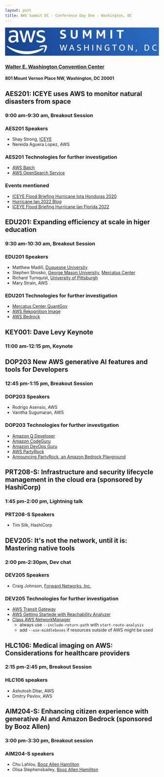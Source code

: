 ```yaml
---
layout: post
title: AWS Summit DC - Conference Day One - Washington, DC
---
```


[![AWS Summits Washington DC](/images/AWSsummitLogoWashingtonDC.png "AWS Summits Washington DC")](https://aws.amazon.com/events/summits/washington-dc/)

### [Walter E. Washington Convention Center](https://eventsdc.com/venue/walter-e-washington-convention-center)

#### 801 Mount Vernon Place NW, Washington, DC 20001

## AES201: ICEYE uses AWS to monitor natural disasters from space

### 9:00 am-9:30 am, Breakout Session

### AES201 Speakers

* Shay Strong, [ICEYE](https://www.iceye.com/en-us/)
* Nereida Aguera Lopez, AWS

### AES201 Technologies for further investigation

* [AWS Batch](https://aws.amazon.com/batch/)
* [AWS OpenSearch Service](https://aws.amazon.com/opensearch-service/)

### Events mentioned

* [ICEYE Flood Briefing Hurricane Iota Honduras 2020](https://www.iceye.com/hubfs/Downloadables/ICEYE_Flood_Briefing_Hurricane_Iota_Honduras_2020.pdf)
* [Hurricane Ian 2022 Blog](https://www.iceye.com/blog/tracking-hurricane-ian-remote-sensing-sar)
* [ICEYE Flood Briefing Hurricane Ian Florida 2022](https://www.iceye.com/hubfs/Downloadables/ICEYE_Flood_Briefing_Hurricane_Ian_Florida_2022.pdf)

## EDU201: Expanding efficiency at scale in higer education

### 9:30 am-10:30 am, Breakout Session

### EDU201 Speakers

* Matthew Madill, [Duquesne University](https://www.duq.edu)
* Stephen Strosko, [George Mason University](https://www.gmu.edu), [Mercatus Center](https://www.mercatus.org)
* Richard Turnquist, [University of Pittsburgh](https://www.pitt.edu)
* Mary Strain, AWS

### EDU201 Technologies for further investigation

* [Mercatus Center QuantGov](https://www.quantgov.org)
* [AWS Rekognition Image](https://aws.amazon.com/rekognition/image-features/)
* [AWS Bedrock](https://aws.amazon.com/bedrock/)

## KEY001: Dave Levy Keynote

### 11:00 am-12:15 pm, Keynote

## DOP203 New AWS generative AI features and tools for Developers

### 12:45 pm-1:15 pm, Breakout Session

### DOP203 Speakers

* Rodrigo Asensio, AWS
* Vanitha Sugumaran, AWS

### DOP203 Technologies for further investigation

* [Amazon Q Developer](https://aws.amazon.com/q/developer/)
* [Amazon CodeGuru](https://aws.amazon.com/codeguru/)
* [Amazon DevOps Guru](https://aws.amazon.com/devops-guru/)
* [AWS PartyRock](https://partyrock.aws)
* [Announcing PartyRock, an Amazon Bedrock Playground](https://aws.amazon.com/about-aws/whats-new/2023/11/partyrock-amazon-bedrock-playground/)

## PRT208-S: Infrastructure and security lifecycle management in the cloud era (sponsored by HashiCorp)

### 1:45 pm-2:00 pm, Lightning talk

### PRT208-S Speakers

* Tim Silk, HashiCorp

## DEV205: It's not the network, until it is: Mastering native tools

### 2:00 pm-2:30pm, Dev chat

### DEV205 Speakers

* Craig Johnson, [Forward Networks, Inc.](https://www.forwardnetworks.com)

### DEV205 Technologies for further investigation

* [AWS Transit Gateway](https://aws.amazon.com/transit-gateway/)
* [AWS Getting Startede with Reachability Analyzer](https://docs.aws.amazon.com/vpc/latest/reachability/getting-started.html)
* [Class AWS NetworkManager](https://docs.aws.amazon.com/AWSJavaScriptSDK/latest/AWS/NetworkManager.html)
  * always use `--include-return-path` with `start-route-analysis`
  * add `--use-middleboxes` if resources outside of AWS might be used

## HLC106: Medical imaging on AWS: Considerations for healthcare providers

### 2:15 pm-2:45 pm, Breakout Session

### HLC106 speakers

* Ashutosh Dhar, AWS
* Dmitry Pavlov, AWS

## AIM204-S: Enhancing citizen experience with generative AI and Amazon Bedrock (sponsored by Booz Allen)

### 3:00 pm-3:30 pm, Breakout session

### AIM204-S speakers

* Chu Lahlou, [Booz Allen Hamiliton](https://www.boozallen.com)
* Olisa Stephensbailey, [Booz Allen Hamiliton](https://www.boozallen.com)
